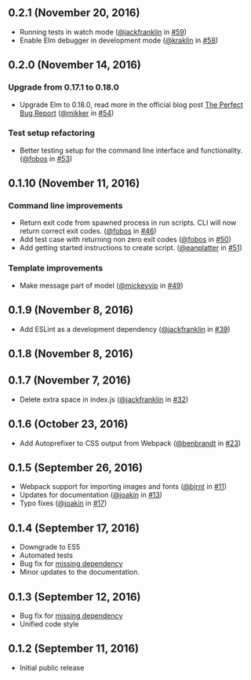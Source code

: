 ## 0.2.1 (November 20, 2016)

* Running tests in watch mode ([@jackfranklin](https://github.com/jackfranklin) in [#59](https://github.com/halfzebra/create-elm-app/pull/59))
* Enable Elm debugger in development mode ([@kraklin](https://github.com/kraklin) in [#58](https://github.com/halfzebra/create-elm-app/pull/58))

## 0.2.0 (November 14, 2016)

### Upgrade from 0.17.1 to 0.18.0

* Upgrade Elm to 0.18.0, read more in the official blog post [The Perfect Bug Report](http://elm-lang.org/blog/the-perfect-bug-report)
([@mikker](https://github.com/mikker) in [#54](https://github.com/halfzebra/create-elm-app/pull/54))

### Test setup refactoring

* Better testing setup for the command line interface and functionality.
 ([@fobos](https://github.com/fobos) in [#53](https://github.com/halfzebra/create-elm-app/pull/53))

## 0.1.10 (November 11, 2016)

### Command line improvements

* Return exit code from spawned process in run scripts. CLI will now return correct exit codes.
([@fobos](https://github.com/eanplatter) in [#46](https://github.com/halfzebra/create-elm-app/pull/46))
* Add test case with returning non zero exit codes ([@fobos](https://github.com/eanplatter) in [#50](https://github.com/halfzebra/create-elm-app/pull/50))
* Add getting started instructions to create script. ([@eanplatter](https://github.com/eanplatter) in [#51](https://github.com/halfzebra/create-elm-app/pull/51))

### Template improvements

* Make message part of model ([@mickeyvip](https://github.com/eanplatter) in [#49](https://github.com/halfzebra/create-elm-app/pull/49))

## 0.1.9 (November 8, 2016)

* Add ESLint as a development dependency ([@jackfranklin](https://github.com/jackfranklin) in [#39](https://github.com/halfzebra/create-elm-app/pull/39))

## 0.1.8 (November 8, 2016)

## 0.1.7 (November 7, 2016)

* Delete extra space in index.js ([@jackfranklin](https://github.com/jackfranklin) in [#32](https://github.com/halfzebra/create-elm-app/pull/32))

## 0.1.6 (October 23, 2016)

* Add Autoprefixer to CSS output from Webpack ([@benbrandt](https://github.com/benbrandt) in [#23](https://github.com/halfzebra/create-elm-app/pull/23))

## 0.1.5 (September 26, 2016)

* Webpack support for importing images and fonts ([@bjrnt](https://github.com/bjrnt) in [#11](https://github.com/halfzebra/create-elm-app/pull/11))
* Updates for documentation ([@joakin](https://github.com/joakin) in [#13](https://github.com/halfzebra/create-elm-app/pull/13))
* Typo fixes ([@joakin](https://github.com/joakin) in [#17](https://github.com/halfzebra/create-elm-app/pull/17))

## 0.1.4 (September 17, 2016)

* Downgrade to ES5
* Automated tests
* Bug fix for [missing dependency](https://github.com/halfzebra/create-elm-app/commit/d3dfb5d2f57df600b14253c0613857cd714aae38)
* Minor updates to the documentation.

## 0.1.3 (September 12, 2016)

* Bug fix for [missing dependency](https://github.com/halfzebra/create-elm-app/commit/6c88f4e4c35d725dc36240b67ebe6d6c6b8bcffb)
* Unified code style

## 0.1.2 (September 11, 2016)

* Initial public release
